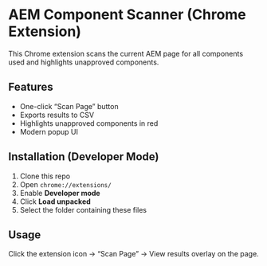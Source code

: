 # AEM Component Scanner (Chrome Extension)

This Chrome extension scans the current AEM page for all components used and highlights unapproved components.

## Features
- One-click “Scan Page” button
- Exports results to CSV
- Highlights unapproved components in red
- Modern popup UI

## Installation (Developer Mode)
1. Clone this repo
2. Open `chrome://extensions/`
3. Enable **Developer mode**
4. Click **Load unpacked**
5. Select the folder containing these files

## Usage
Click the extension icon → “Scan Page” → View results overlay on the page.
